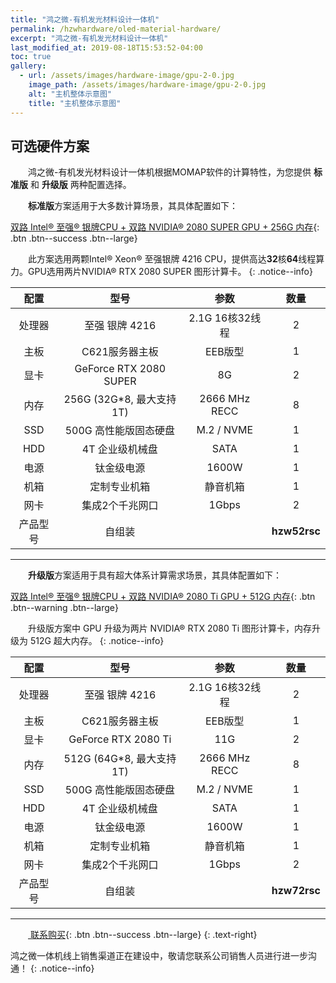 ```yaml
---
title: "鸿之微-有机发光材料设计一体机"
permalink: /hzwhardware/oled-material-hardware/
excerpt: "鸿之微-有机发光材料设计一体机"
last_modified_at: 2019-08-18T15:53:52-04:00
toc: true
gallery:
  - url: /assets/images/hardware-image/gpu-2-0.jpg
    image_path: /assets/images/hardware-image/gpu-2-0.jpg
    alt: "主机整体示意图"
    title: "主机整体示意图"
---
```


## 可选硬件方案
&emsp;&emsp;鸿之微-有机发光材料设计一体机根据MOMAP软件的计算特性，为您提供 **标准版** 和 **升级版** 两种配置选择。

&emsp;&emsp;**标准版**方案适用于大多数计算场景，其具体配置如下：

[双路 Intel® 至强® 银牌CPU + 双路 NVIDIA® 2080 SUPER GPU + 256G 内存](){: .btn .btn--success .btn--large}

&emsp;&emsp;此方案选用两颗Intel® Xeon® 至强银牌 4216 CPU，提供高达**32**核**64**线程算力。GPU选用两片NVIDIA® RTX 2080 SUPER 图形计算卡。
{: .notice--info}

| 配置 | 型号 | 参数 | 数量 |
| :---: | :---: | :---: | :---: |
| 处理器 | 至强 银牌 4216 | 2.1G 16核32线程  | 2 |
| 主板 | C621服务器主板 | EEB版型 | 1 |
| 显卡  | GeForce RTX 2080 SUPER  | 8G | 2 |
| 内存  | 256G (32G*8, 最大支持 1T) | 2666 MHz RECC | 8 |
| SSD |   500G 高性能版固态硬盘 | M.2 / NVME | 1 |
| HDD | 4T 企业级机械盘 | SATA | 1 |
| 电源  | 钛金级电源  | 1600W | 1 |
| 机箱 | 定制专业机箱 | 静音机箱 | 1 |
| 网卡 | 集成2个千兆网口 | 1Gbps  | 2 |
| 产品型号 |  自组装  |    | **hzw52rsc** |

---

&emsp;&emsp;**升级版**方案适用于具有超大体系计算需求场景，其具体配置如下：

[双路 Intel® 至强® 银牌CPU + 双路 NVIDIA® 2080 Ti GPU + 512G 内存](){: .btn .btn--warning .btn--large}

&emsp;&emsp;升级版方案中 GPU 升级为两片 NVIDIA® RTX 2080 Ti 图形计算卡，内存升级为 512G 超大内存。
{: .notice--info}

| 配置 | 型号 | 参数 | 数量 |
| :---: | :---: | :---: | :---: |
| 处理器 | 至强 银牌 4216 | 2.1G 16核32线程  | 2 |
| 主板 | C621服务器主板 | EEB版型 | 1 |
| 显卡  | GeForce RTX 2080 Ti  | 11G | 2 |
| 内存  | 512G (64G*8, 最大支持 1T) | 2666 MHz RECC | 8 |
| SSD |   500G 高性能版固态硬盘 | M.2 / NVME | 1 |
| HDD | 4T 企业级机械盘 | SATA | 1 |
| 电源  | 钛金级电源  | 1600W | 1 |
| 机箱 | 定制专业机箱 | 静音机箱 | 1 |
| 网卡 | 集成2个千兆网口 | 1Gbps  | 2 |
| 产品型号 |  自组装  |    | **hzw72rsc** |

---

&emsp;&emsp;[<i class="fas fa-shopping-cart"></i> 联系购买](http://hzwtech.com/about/3.html){: .btn .btn--success .btn--large}
{: .text-right}

鸿之微一体机线上销售渠道正在建设中，敬请您联系公司销售人员进行进一步沟通！
{: .notice--info}
